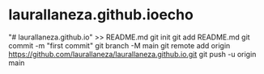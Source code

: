 # laurallaneza.github.ioecho 
"# laurallaneza.github.io" >> README.md
  git init
  git add README.md
  git commit -m "first commit"
  git branch -M main
  git remote add origin https://github.com/laurallaneza/laurallaneza.github.io.git
  git push -u origin main
